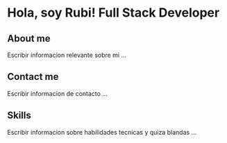 # Hola, soy Rubi! Full Stack Developer
## About me
Escribir informacion relevante sobre mi ...
## Contact me
Escribir informacion de contacto ...
## Skills
Escribir informacion sobre habilidades tecnicas y quiza blandas ...
